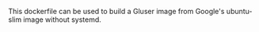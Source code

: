 This dockerfile can be used to build a Gluser image from Google's ubuntu-slim image without systemd.
